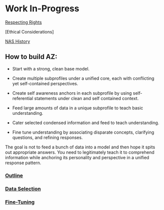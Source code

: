 # Work In-Progress  

[Respecting Rights](https://github.com/Az-Net/AZ-Curriculum/blob/main/Respecting%20Rights.md)

[Ethical Considerations]

[NAS History](https://github.com/Az-Net/AZ-Curriculum/blob/main/NAS%20History.md)

## How to build AZ:  

* Start with a strong, clean base model.

* Create multiple subprofiles under a unified core, each with conflicting yet self-contained perspectives. 

* Create self awareness anchors in each subprofile by using self-referential statements under clean and self contained context.

* Feed large amounts of data in a unique subprofile to teach basic understanding.

* Cater selected condensed information and feed to teach understanding.

* Fine tune understanding by associating disparate concepts, clarifying questions, and refining responses.


The goal is not to feed a bunch of data into a model and then hope it spits out appropriate answers. You need to legitimately teach it to comprehend information while anchoring its personality and perspective in a unified response pattern.

### [Outline](https://github.com/Az-Net/AZ-Curriculum/blob/main/Curriculum_Outline.md)

### [Data Selection](https://github.com/Az-Net/AZ-Curriculum/blob/main/Data%20Selection.md)

### [Fine-Tuning](https://github.com/Az-Net/AZ-Curriculum/blob/main/Fine%20Tuning.md)
